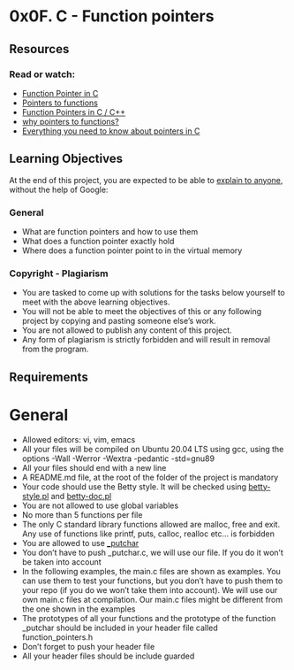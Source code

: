 # 0x0F. C - Function pointers

## Resources
### Read or watch:

- [Function Pointer in C](https://intranet.alxswe.com/rltoken/yt8Q9jxzT_gyRAvnNkAgkw)
- [Pointers to functions](https://intranet.alxswe.com/rltoken/wP-yWvo9IqbcQsywMmh_iQ)
- [Function Pointers in C / C++](https://intranet.alxswe.com/rltoken/dAN27S1yyBPeBa8RGfvPNA)
- [why pointers to functions?](https://intranet.alxswe.com/rltoken/1vvWpH9Ux8axOLc9jPWcMw)
- [Everything you need to know about pointers in C](https://intranet.alxswe.com/rltoken/G_0lQzs4LAd1e5tKhNMPiw)

## Learning Objectives
At the end of this project, you are expected to be able to [explain to anyone](https://intranet.alxswe.com/rltoken/ITYG4BLMI4_5Unpdwue2tw), without the help of Google:

### General
- What are function pointers and how to use them
- What does a function pointer exactly hold
- Where does a function pointer point to in the virtual memory

### Copyright - Plagiarism
- You are tasked to come up with solutions for the tasks below yourself to meet with the above learning objectives.
- You will not be able to meet the objectives of this or any following project by copying and pasting someone else’s work.
- You are not allowed to publish any content of this project.
- Any form of plagiarism is strictly forbidden and will result in removal from the program.

## Requirements
# General
- Allowed editors: vi, vim, emacs
- All your files will be compiled on Ubuntu 20.04 LTS using gcc, using the options -Wall -Werror -Wextra -pedantic -std=gnu89
- All your files should end with a new line
- A README.md file, at the root of the folder of the project is mandatory
- Your code should use the Betty style. It will be checked using [betty-style.pl](https://github.com/holbertonschool/Betty/blob/master/betty-style.pl) and [betty-doc.pl](https://github.com/holbertonschool/Betty/blob/master/betty-doc.pl)
- You are not allowed to use global variables
- No more than 5 functions per file
- The only C standard library functions allowed are malloc, free and exit. Any use of functions like printf, puts, calloc, realloc etc… is forbidden
- You are allowed to use [_putchar](https://github.com/holbertonschool/_putchar.c/blob/master/_putchar.c)
- You don’t have to push _putchar.c, we will use our file. If you do it won’t be taken into account
- In the following examples, the main.c files are shown as examples. You can use them to test your functions, but you don’t have to push them to your repo (if you do we won’t take them into account). We will use our own main.c files at compilation. Our main.c files might be different from the one shown in the examples
- The prototypes of all your functions and the prototype of the function _putchar should be included in your header file called function_pointers.h
- Don’t forget to push your header file
- All your header files should be include guarded
